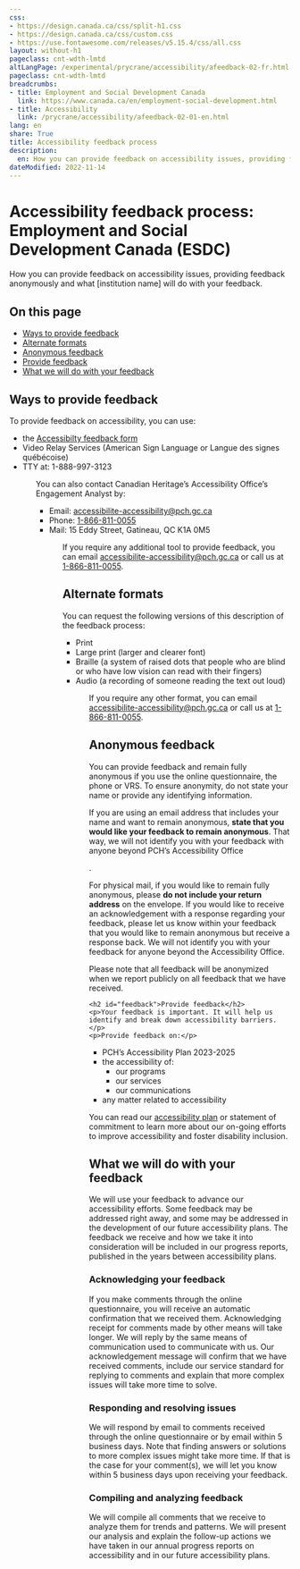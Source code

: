```yaml
---
css:
- https://design.canada.ca/css/split-h1.css
- https://design.canada.ca/css/custom.css
- https://use.fontawesome.com/releases/v5.15.4/css/all.css
layout: without-h1
pageclass: cnt-wdth-lmtd
altLangPage: /experimental/prycrane/accessibility/afeedback-02-fr.html
pageclass: cnt-wdth-lmtd
breadcrumbs:
- title: Employment and Social Development Canada
  link: https://www.canada.ca/en/employment-social-development.html
- title: Accessibility
  link: /prycrane/accessibility/afeedback-02-01-en.html  
lang: en
share: True
title: Accessibility feedback process
description: 
  en: How you can provide feedback on accessibility issues, providing feedback anonymously and what [institution name] will do with your feedback. 
dateModified: 2022-11-14
---
```

<h1 property="name" id="wb-cont" dir="ltr"><span class="stacked"><span>Accessibility feedback process</span>: <span>Employment and Social Development Canada (ESDC)</span></span></h1>
<p>How you can provide feedback on accessibility issues, providing feedback anonymously and what [institution name] will do with your feedback.</p>	
<h2>On this page</h2>
<ul>
	<li><a href="#ways">Ways to provide feedback</a></li>
	<li><a href="#alternate">Alternate formats</a></li>
	<li><a href="#anonymous">Anonymous feedback</a></li>
	<li><a href="#feedback">Provide feedback</a></li>	
	<li><a href="#what">What we will do with your feedback</a></li>
</ul>
<h2 id="ways">Ways to provide feedback</h2>
<p>To provide feedback on accessibility, you can use:</p>
<ul>
	<li>the <a href="afeedback-03-03-en.html">Accessibilty feedback form</a></li>
	<li>Video Relay Services (American Sign Language or Langue des signes québécoise)</li>
	<li>TTY at: 1-888-997-3123</li>
<ul>
	<p>You can also contact Canadian Heritage’s Accessibility Office’s Engagement Analyst by:</p>
<ul>
	<li>Email: <a href="maito;accessibilite-accessibility@pch.gc.ca">accessibilite-accessibility@pch.gc.ca</a></li>
	<li>Phone: <a href="tel:1-866-811-0055">1-866-811-0055</a></li>
	<li>Mail: 15 Eddy Street, Gatineau, QC K1A 0M5</li>
<ul>
<p>If you require any additional tool to provide feedback, you can email <a href="maito;accessibilite-accessibility@pch.gc.ca">accessibilite-accessibility@pch.gc.ca</a> or call us at <a href="tel:1-866-811-0055">1-866-811-0055</a>.</p>

<h2 id="alternate">Alternate formats</h2>
	<p>You can request the following versions of this description of the feedback process:</p>
<ul>
	<li>Print</li>
	<li>Large print (larger and clearer font)</li>
	<li>Braille (a system of raised dots that people who are blind or who have low vision can read with their fingers)</li>
	<li>Audio (a recording of someone reading the text out loud)</li>
<ul>
<p>If you require any other format, you can email <a href="maito;accessibilite-accessibility@pch.gc.ca">accessibilite-accessibility@pch.gc.ca</a> or call us at <a href="tel:1-866-811-0055">1-866-811-0055</a>.</p>
	<h2 id="anonymous">Anonymous feedback</h2>

	
<p>You can provide feedback and remain fully anonymous if you use the online questionnaire, the phone or VRS. To ensure anonymity, do not state your name or provide any identifying information.</p>
<p>If you are using an email address that includes your name and want to remain anonymous, <strong>state that you would like your feedback to remain anonymous</strong>. That way, we will not identify you with your feedback with anyone beyond PCH’s Accessibility Office</p>.
<p>For physical mail, if you would like to remain fully anonymous, please <strong>do not include your return address</strong> on the envelope. If you would like to receive an acknowledgement with a response regarding your feedback, please let us know within your feedback that you would like to remain anonymous but receive a response back.  We will not identify you with your feedback for anyone beyond the Accessibility Office.</p>
<p>Please note that all feedback will be anonymized when we report publicly on all feedback that we have received.</p>
	
	<h2 id="feedback">Provide feedback</h2>
	<p>Your feedback is important. It will help us identify and break down accessibility barriers.</p>
	<p>Provide feedback on:</p>
<ul>
	<li>PCH’s Accessibility Plan 2023-2025</li>
	<li>the accessibility of:
	<ul>	
	   <li>our programs</li>
	   <li>our services</li>
	   <li>our communications</li>
		</ul></li>
        <li>any matter related to accessibility</li>
	</ul>
	<p>You can read our <a href="#">accessibility plan</a> or statement of commitment to learn more about our on-going efforts to improve accessibility and foster disability inclusion.</p>
	<h2 id="what">What we will do with your feedback</h2>
<p>We will use your feedback to advance our accessibility efforts. Some feedback may be addressed right away, and some may be addressed in the development of our future accessibility plans. The feedback we receive and how we take it into consideration will be included in our progress reports, published in the years between accessibility plans.</p>
<h3>Acknowledging your feedback</h3>
<p>If you make comments through the online questionnaire, you will receive an automatic confirmation that we received them.
Acknowledging receipt for comments made by other means will take longer. We will reply by the same means of communication used to communicate with us.
Our acknowledgement message will confirm that we have received comments, include our service standard for replying to comments and explain that more complex issues will take more time to solve.</p>
<h3>Responding and resolving issues</h3>
<p>We will respond by email to comments received through the online questionnaire or by email within 5 business days.
Note that finding answers or solutions to more complex issues might take more time. If that is the case for your comment(s), we will let you know within 5 business days upon receiving your feedback.</p>
<h3>Compiling and analyzing feedback</h3>
<p>We will compile all comments that we receive to analyze them for trends and patterns. We will present our analysis and explain the follow-up actions we have taken in our annual progress reports on accessibility and in our future accessibility plans.<p>
